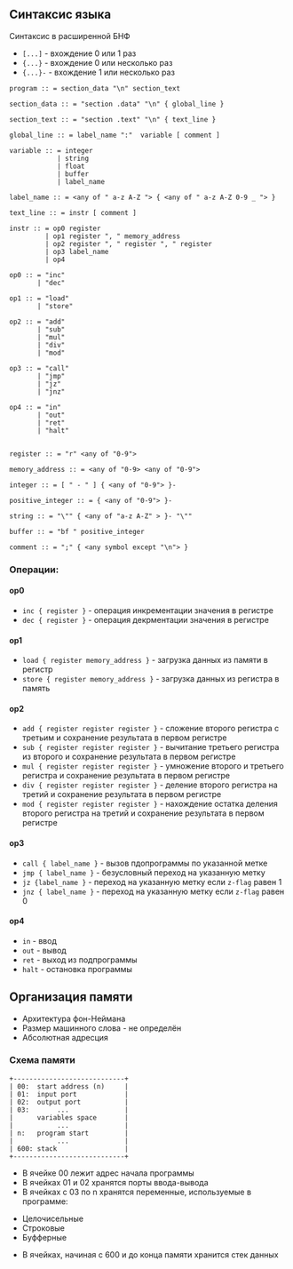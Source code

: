 Синтаксис языка
---
Синтаксис в расширенной БНФ
* `[...]` - вхождение 0 или 1 раз
* `{...}` - вхождение 0 или несколько раз
* `{...}-` - вхождение 1 или несколько раз
```
program :: = section_data "\n" section_text

section_data :: = "section .data" "\n" { global_line }

section_text :: = "section .text" "\n" { text_line }

global_line :: = label_name ":"  variable [ comment ]

variable :: = integer
            | string
            | float
            | buffer
            | label_name

label_name :: = <any of " a-z A-Z "> { <any of " a-z A-Z 0-9 _ "> }

text_line :: = instr [ comment ]

instr :: = op0 register
         | op1 register ", " memory_address
         | op2 register ", " register ", " register
         | op3 label_name
         | op4         

op0 :: = "inc"
       | "dec"          

op1 :: = "load"
       | "store"     

op2 :: = "add"
       | "sub"
       | "mul"
       | "div"
       | "mod"

op3 :: = "call" 
       | "jmp"
       | "jz" 
       | "jnz"

op4 :: = "in"
       | "out"     
       | "ret"
       | "halt"                          
                           

register :: = "r" <any of "0-9">

memory_address :: = <any of "0-9> <any of "0-9">

integer :: = [ " - " ] { <any of "0-9"> }-

positive_integer :: = { <any of "0-9"> }-

string :: = "\"" { <any of "a-z A-Z" > }- "\""

buffer :: = "bf " positive_integer

comment :: = ";" { <any symbol except "\n"> }
```
### Операции:
#### op0
* `inc { register }` - операция инкрементации значения в регистре
* `dec { register }` - операция декрментации значения в регистре
#### op1
* `load { register memory_address }` - загрузка данных из памяти в регистр
* `store { register memory_address }` - загрузка данных из регистра в память
#### op2
* `add { register register register }` - сложение второго регистра с третьим и сохранение результата в первом регистре
* `sub { register register register }` - вычитание третьего регистра из второго и сохранение результата в первом регистре
* `mul { register register register }` - умножение второго и третьего регистра и сохранение результата в первом регистре
* `div { register register register }` - деление второго регистра на третий и сохранение результата в первом регистре
* `mod { register register register }` - нахождение остатка деления второго регистра на третий и сохранение результата в первом регистре
#### op3
* `call { label_name }` - вызов пдопрограммы по указанной метке
* `jmp { label_name }` - безусловный переход на указанную метку
* `jz {label_name }` - переход на указанную метку если `z-flag` равен 1
* `jnz { label_name }` - переход на указанную метку если `z-flag` равен 0
#### op4
* `in` - ввод
* `out` - вывод
* `ret` - выход из подпрограммы
* `halt` - остановка программы
  
Организация памяти
---
* Архитектура фон-Неймана
* Размер машинного слова - не определён
* Абсолютная адресция
### Схема памяти
```
+----------------------------+
| 00:  start address (n)     |
| 01:  input port            |
| 02:  output port           |
| 03:       ...              |             
|      variables space       |
|           ...              |
| n:   program start         |
|           ...              |
| 600: stack                 |
+----------------------------+
```
* В ячейке 00 лежит адрес начала программы
* В ячейках 01 и 02 хранятся порты ввода-вывода
* В ячейках с 03 по n хранятся переменные, используемые в программе:
 - Целочисельные
 - Строковые
 - Буфферные
* В ячейках, начиная с 600 и до конца памяти хранится стек данных

